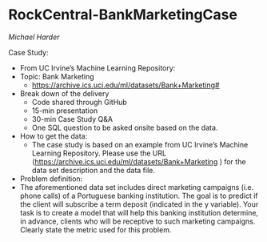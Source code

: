 # RockCentral-BankMarketingCase

*Michael Harder*

Case Study:
* From UC Irvine’s Machine Learning Repository:
* Topic: Bank Marketing
  * https://archive.ics.uci.edu/ml/datasets/Bank+Marketing# 
* Break down of the delivery
  * Code shared through GitHub 
  * 15-min presentation
  * 30-min Case Study Q&A
  * One SQL question to be asked onsite based on the data.
* How to get the data:
  * The case study is based on an example from UC Irvine’s Machine Learning Repository. Please use the URL (https://archive.ics.uci.edu/ml/datasets/Bank+Marketing ) for the data set description and the data file.
*	Problem definition:
 * The aforementioned data set includes direct marketing campaigns (i.e. phone calls) of a Portuguese banking institution. The goal is to predict if the client will subscribe a term deposit (indicated in the y variable). Your task is to create a model that will help this banking institution determine, in advance, clients who will be receptive to such marketing campaigns. Clearly state the metric used for this problem.

